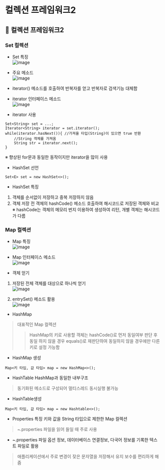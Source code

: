 컬렉션 프레임워크2
==========================
## :wrench: 컬렉션 프레임워크2
### Set 컬렉션  
* Set 특징  
![image](https://user-images.githubusercontent.com/96763658/175210632-0882ac22-0604-4f3f-85d2-1b8b714fe8c5.png)  

* 주요 메소드  
![image](https://user-images.githubusercontent.com/96763658/175210698-7563b3d6-f761-43af-8a2c-207e50bc1af9.png)  

* iterator()
메소드를 호출하여 반복자를 얻고 반복자로 검색기능 대체함

* iterator 인터페이스 메소드  
![image](https://user-images.githubusercontent.com/96763658/175210872-326d9103-613f-4120-bb42-d74c5913bf1d.png)  

* iterator 사용
```
Set<String> set = ...;
Iterator<String> iterator = set.iterator();
while(iterator.hasNext()){ //가져올 타입(String)이 있으면 true 반환
	//String 객체를 가져옴
	String str = iterator.next();
}
```
&#8251; 향상된 for문과 동일한 동작이지만 iterator을 많이 사용

* HashSet 선언
```
Set<E> set = new HashSet<>();
```
* HashSet 특징
1. 객체를 순서없이 저장하고 중복 저장하지 않음
2. 객체 저장 전 객체의 hashCode() 메소드 호출하여 해시코드로 저장된 객체와 비교
&#8251; hashCode는 객체의 메모리 번지 이용하여 생성하여 리턴, 개별 객체는 해시코드가 다름 

### Map 컬렉션
* Map 특징  
![image](https://user-images.githubusercontent.com/96763658/175217599-fa6f508d-b14e-4b2e-9c05-11c5dee5923d.png)  

* Map 인터페이스 메소드  
![image](https://user-images.githubusercontent.com/96763658/175212663-53a36df6-cf2e-4d2a-938e-f10e1b30cb6f.png)


* 객체 얻기
1. 저장된 전체 객체를 대상으로 하나씩 얻기  
![image](https://user-images.githubusercontent.com/96763658/175213009-130fd5b4-bd33-45bb-bd41-021ce9b95801.png)  

2. entrySet() 메소드 활용  
![image](https://user-images.githubusercontent.com/96763658/175213226-4dfd2e14-3257-4ded-a186-bae1906acb03.png)  

* HashMap
> 대표적인 Map 컬렉션
>> HashMap의 키로 사용할 객체는 hashCode()로 먼저 동일여부 판단 후 동일 하지 않을 경우 equals()로 재판단하여 동일하지 않을 경우에만 다른 키로 설정 가능함	

* HashMap 생성
```
Map<키 타입, 값 타입> map = new HashMap<>();
```

* HashTable
HashMap과 동일한 내부구조
> 동기화된 메소드로 구성되어 멀티스레드 동시실행 불가능

* HashTable생성
```
Map<키 타입, 값 타입> map = new Hashtable<>();
```

* Properties 특징
키와 값을 String 타입으로 제한한 Map 컬렉션
> ~.properties 파일을 읽어 들일 때 주로 사용

* ~.properties 파일
옵션 정보, 데이터베이스 연결정보, 다국어 정보를 기록한 텍스트 파일로 활용
> 애플리케이션에서 주로 변경이 잦은 문자열을 저장해서 유지 보수를 편리하게 해줌
